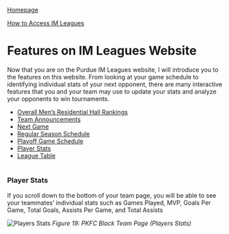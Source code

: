 [Homepage](index.md) 

[How to Access IM Leagues](HowToAccessIMLeagues.md)
# Features on IM Leagues Website

Now that you are on the Purdue IM Leagues website, I will introduce you to the features on this website. From looking at your game schedule to identifying individual stats of your next opponent, there are many interactive features that you and your team may use to update your stats and analyze your opponents to win tournaments. 

* [Overall Men’s Residential Hall Rankings](OverallMensResidentialHallRankings.md)
* [Team Announcements](TeamAnnouncements.md)
* [Next Game](NextGame.md)
* [Regular Season Schedule](RegularSeasonSchedule.md)
* [Playoff Game Schedule](PlayoffGameSchedule.md)
* [Player Stats](PlayerStats.md)
* [League Table](LeagueTable.md)
#

### Player Stats
If you scroll down to the bottom of your team page, you will be able to see your teammates’ individual stats such as Games Played, MVP, Goals Per Game, Total Goals, Assists Per Game, and Total Assists

![Players Stats](https://imleague.files.wordpress.com/2019/10/screen-shot-2019-10-08-at-3.58.02-pm.png)
*Figure 19: PKFC Black Team Page (Players Stats)*



